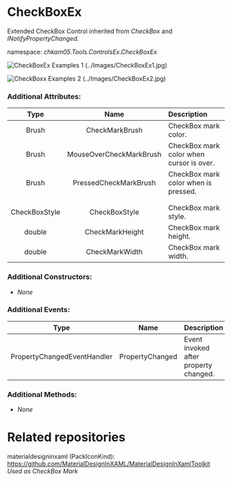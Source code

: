 # CheckBoxEx
Extended CheckBox Control inherited from _CheckBox_ and _INotifyPropertyChanged_.  

namespace: _chkam05.Tools.ControlsEx.CheckBoxEx_  

![CheckBoxEx Examples 1 (../Images/CheckBoxEx1.jpg)](../Images/CheckBoxEx1.jpg)  

![CheckBoxx Examples 2 (../Images/CheckBoxEx2.jpg)](../Images/CheckBoxEx2.jpg)  

### Additional Attributes:

| Type   | Name                    | Description |
|:------:|:-----------------------:|:------------|
| Brush  | CheckMarkBrush          | CheckBox mark color. |
| Brush  | MouseOverCheckMarkBrush | CheckBox mark color when cursor is over. |
| Brush  | PressedCheckMarkBrush   | CheckBox mark color when is pressed. |
|||
|||
| CheckBoxStyle | CheckBoxStyle   | CheckBox mark style. |
| double        | CheckMarkHeight | CheckBox mark height. | 
| double        | CheckMarkWidth  | CheckBox mark width. | 

### Additional Constructors: 

- _None_  

### Additional Events: 

| Type                        | Name             | Description                            |
|:---------------------------:|:----------------:|:---------------------------------------|
| PropertyChangedEventHandler | PropertyChanged  | Event invoked after property changed. |

### Additional Methods: 

- _None_  


# Related repositories 

materialdesigninxaml (PackIconKind): https://github.com/MaterialDesignInXAML/MaterialDesignInXamlToolkit  
_Used as CheckBox Mark_
